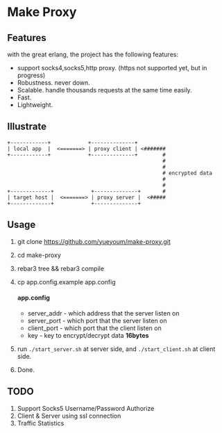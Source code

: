 # Make Proxy

## Features

with the great erlang, the project has the following features:

*   support socks4,socks5,http proxy. (https not supported yet, but in progress)
*   Robustness. never down.
*   Scalable. handle thousands requests at the same time easily.
*   Fast.
*   Lightweight.


## Illustrate

```
+------------+            +--------------+          
| local app  |  <=======> | proxy client | <#######
+------------+            +--------------+        #
                                                  #
                                                  #
                                                  # encrypted data
                                                  #
                                                  #
+-------------+            +--------------+       #
| target host |  <=======> | proxy server |  <#####
+-------------+            +--------------+         
```


## Usage

1.  git clone https://github.com/yueyoum/make-proxy.git
2.  cd make-proxy
3.  rebar3 tree && rebar3 compile
4.  cp app.config.example app.config
    
    #### app.config

    *   server_addr - which address that the server listen on
    *   server_port - which port that the server listen on
    *   client_port - which port that the client listen on
    *   key - key to encrypt/decrypt data **16bytes**

5.  run `./start_server.sh` at server side, and `./start_client.sh` at client side.
6.  Done.

## TODO

1.  Support Socks5 Username/Password Authorize
2.  Client & Server using ssl connection
3.  Traffic Statistics
